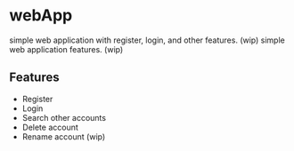 # webApp
simple web application with register, login, and other features. (wip)
simple web application features. (wip)

## Features
- Register
- Login
- Search other accounts
- Delete account
- Rename account (wip)
